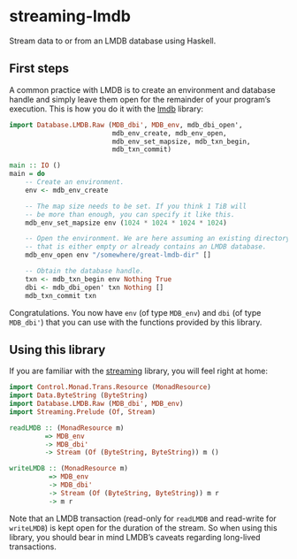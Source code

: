 # streaming-lmdb

Stream data to or from an LMDB database using Haskell.

## First steps

A common practice with LMDB is to create an environment and database handle and simply leave them open for the remainder of your program’s execution. This is how you do it with the [lmdb](https://hackage.haskell.org/package/lmdb) library:

```haskell
import Database.LMDB.Raw (MDB_dbi', MDB_env, mdb_dbi_open',
                          mdb_env_create, mdb_env_open,
                          mdb_env_set_mapsize, mdb_txn_begin,
                          mdb_txn_commit)

main :: IO ()
main = do
    -- Create an environment.
    env <- mdb_env_create

    -- The map size needs to be set. If you think 1 TiB will
    -- be more than enough, you can specify it like this.
    mdb_env_set_mapsize env (1024 * 1024 * 1024 * 1024)

    -- Open the environment. We are here assuming an existing directory
    -- that is either empty or already contains an LMDB database.
    mdb_env_open env "/somewhere/great-lmdb-dir" []

    -- Obtain the database handle.
    txn <- mdb_txn_begin env Nothing True
    dbi <- mdb_dbi_open' txn Nothing []
    mdb_txn_commit txn
```

Congratulations. You now have `env` (of type `MDB_env`) and `dbi` (of type `MDB_dbi'`) that you can use with the functions provided by this library.

## Using this library

If you are familiar with the [streaming](https://hackage.haskell.org/package/streaming) library, you will feel right at home:

```haskell
import Control.Monad.Trans.Resource (MonadResource)
import Data.ByteString (ByteString)
import Database.LMDB.Raw (MDB_dbi', MDB_env)
import Streaming.Prelude (Of, Stream)

readLMDB :: (MonadResource m)
         => MDB_env
         -> MDB_dbi'
         -> Stream (Of (ByteString, ByteString)) m ()

writeLMDB :: (MonadResource m)
          => MDB_env
          -> MDB_dbi'
          -> Stream (Of (ByteString, ByteString)) m r
          -> m r
```

Note that an LMDB transaction (read-only for `readLMDB` and read-write for `writeLMDB`) is kept open for the duration of the stream. So when using this library, you should bear in mind LMDB’s caveats regarding long-lived transactions.
